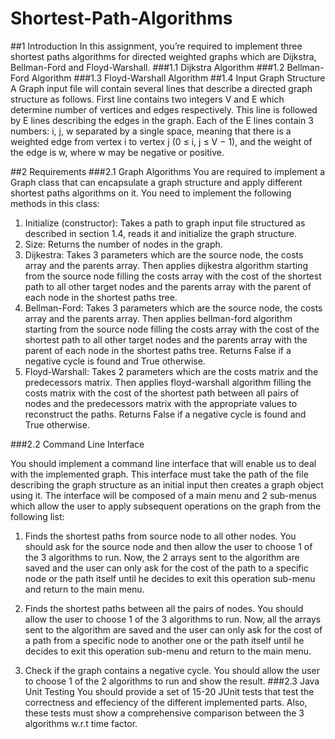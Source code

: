 # Shortest-Path-Algorithms

##1 Introduction
In this assignment, you’re required to implement three shortest paths algorithms for directed weighted graphs which are Dijkstra, Bellman-Ford and Floyd-Warshall.
###1.1 Dijkstra Algorithm
###1.2 Bellman-Ford Algorithm
###1.3 Floyd-Warshall Algorithm
##1.4 Input Graph Structure
A Graph input file will contain several lines that describe a directed graph structure as follows. First line contains two integers V and E which determine number of vertices and edges respectively. This line is followed by E lines describing the edges in the graph. Each of the E lines contain 3 numbers: i, j, w separated by a single space, meaning that there is a weighted edge from vertex i to vertex j (0 ≤ i, j ≤ V − 1), and the weight of the edge is w, where w may be
negative or positive.

##2 Requirements
###2.1 Graph Algorithms
You are required to implement a Graph class that can encapsulate a graph structure and apply different shortest paths algorithms on it. You need to implement the following methods in this class:
1. Initialize (constructor): Takes a path to graph input file structured as described in section 1.4, reads it and initialize the graph structure.
2. Size: Returns the number of nodes in the graph.
3. Dijkestra: Takes 3 parameters which are the source node, the costs array and the parents array. Then applies dijkestra algorithm starting from the source node filling the costs
array with the cost of the shortest path to all other target nodes and the parents array with the parent of each node in the shortest paths tree.
4. Bellman-Ford: Takes 3 parameters which are the source node, the costs array and the parents array. Then applies bellman-ford algorithm starting from the source node filling
the costs array with the cost of the shortest path to all other target nodes and the parents array with the parent of each node in the shortest paths tree. Returns False if a negative cycle is found and True otherwise.
5. Floyd-Warshall: Takes 2 parameters which are the costs matrix and the predecessors matrix. Then applies floyd-warshall algorithm filling the costs matrix with the cost of the
shortest path between all pairs of nodes and the predecessors matrix with the appropriate values to reconstruct the paths. Returns False if a negative cycle is found and True
otherwise.

###2.2 Command Line Interface 

You should implement a command line interface that will enable us to deal with the implemented graph. This interface must take the path of the file describing the graph structure as an initial input then creates a graph object using it. The interface will be composed of a main menu and 2 sub-menus which allow the user to apply subsequent operations on the graph from the following list:
1. Finds the shortest paths from source node to all other nodes. You should ask for the source node and then allow the user to choose 1 of the 3 algorithms to run. Now, the 2
arrays sent to the algorithm are saved and the user can only ask for the cost of the path to a specific node or the path itself until he decides to exit this operation sub-menu and return to the main menu.

2. Finds the shortest paths between all the pairs of nodes. You should allow the user to choose 1 of the 3 algorithms to run. Now, all the arrays sent to the algorithm are saved
and the user can only ask for the cost of a path from a specific node to another one or the path itself until he decides to exit this operation sub-menu and return to the main
menu.
3. Check if the graph contains a negative cycle. You should allow the user to choose 1 of the 2 algorithms to run and show the result.
###2.3 Java Unit Testing
You should provide a set of 15-20 JUnit tests that test the correctness and effeciency of the different implemented parts. Also, these tests must show a comprehensive comparison between the 3 algorithms w.r.t time factor.
